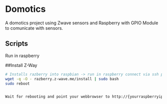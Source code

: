 # Domotics
A domotics project using Zwave sensors and Raspberry with GPIO Module to comunicate with sensors.

## Scripts

Run in raspberry
	


##Install Z-Way

```bash
# Installs razberry into raspbian -> run in raspberry connect via ssh pi@ip with pass: raspberry
wget -q -O - razberry.z-wave.me/install | sudo bash
sudo reboot


Wait for rebooting and point your webbrowser to http://{yourraspberryip}:8083
